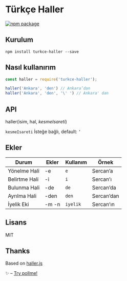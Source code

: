 # Türkçe Haller

[![npm package](https://nodei.co/npm/turkce-haller.png?downloads=true&downloadRank=true&stars=true)](https://nodei.co/npm/turkce-haller/)

## Kurulum
`npm install turkce-haller --save`

## Nasıl kullanırım
```javascript
const haller = require('turkce-haller');

haller('Ankara', 'den') // Ankara’dan
haller('Ankara', 'den', '\' ') // Ankara' dan
```

## API
haller(isim, hal, *kesmeIsareti*)

```kesmeIsareti``` İsteğe bağlı, default: ```’```

## Ekler

| Durum                            | Ekler  | Kullanım     | Örnek      |
|----------------------------------|--------|--------------|------------|
| Yönelme Hali                     | -e     | ```e```      | Sercan’a   |
| Belirtme Hali                    | -i     | ```i```      | Sercan’ı   |
| Bulunma Hali                     | -de    | ```de```     | Sercan’da  |
| Ayrılma Hali                     | -den   | ```den```    | Sercan’dan |
| İyelik Eki                       | -m -n  | ```iyelik``` | Sercan’ın  |

## Lisans
MIT

## Thanks
Based on [haller.js](https://github.com/sercaneraslan/haller.js)

✨ – [Try pollme!](https://pollme.co)